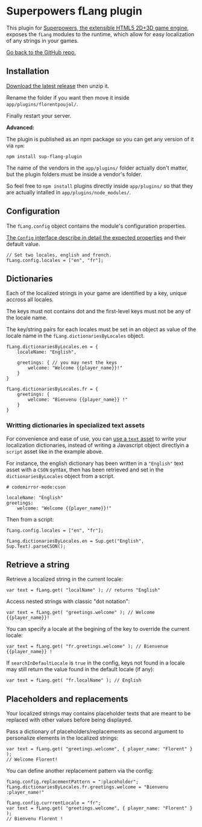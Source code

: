 # Superpowers fLang plugin

This plugin for [Superpowers, the extensible HTML5 2D+3D game engine](http://sparklinlabs.com), exposes the `fLang` modules to the runtime, which allow for easy localization of any strings in your games.

[Go back to the GitHub repo.](https://github.com/florentpoujol/superpowers-flang-plugin)

## Installation

[Download the latest release](https://github.com/florentpoujol/superpowers-flang-plugin/releases) then unzip it.

Rename the folder if you want then move it inside `app/plugins/florentpoujol/`.

Finally restart your server.

__Advanced:__

The plugin is published as an npm package so you can get any version of it via `npm`:

    npm install sup-flang-plugin

The name of the vendors in the `app/plugins/` folder actually don't matter, but the plugin folders must be inside a vendor's folder.

So feel free to `npm install` plugins directly inside `app/plugins/` so that they are actually intalled in `app/plugins/node_modules/`.

## Configuration

The `fLang.config` object contains the module's configuration properties.

[The `Config` interface describe in detail the expected properties](http://florentpoujol.github.io/superpowers-flang-plugin/interfaces/flang.config.html) and their default value.

    // Set two locales, english and french.
    fLang.config.locales = ["en", "fr"]; 


## Dictionaries

Each of the localized strings in your game are identified by a key, unique accross all locales.

The keys must not contains dot and the first-level keys must not be any of the locale name.

The key/string pairs for each locales must be set in an object as value of the locale name in the `fLang.dictionariesByLocales` object.

    
    fLang.dictionariesByLocales.en = {
        localeName: "English",
 
        greetings: { // you may nest the keys
            welcome: "Welcome {{player_name}}!"
        }
    }

    fLang.dictionariesByLocales.fr = {
        greetings: {
            welcome: "Bienvenu {{player_name}} !"
        }
    }

### Writting dictionaries in specialized text assets

For convenience and ease of use, you can [use a `text` asset](https://github.com/florentpoujol/superpowers-text-asset-plugin) to write your localization dictionaries, instead of writing a Javascript object directlyin a `script` asset like in the example above.

For instance, the english dictionary has been written in a `"English"` text asset with a `CSON` syntax, then has been retrieved and set in the `dictionariesByLocales` object from a script.

    # codemirror-mode:cson

    localeName: "English"
    greetings:
        welcome: "Welcome {{player_name}}!"

Then from a script:

    fLang.config.locales = ["en", "fr"];

    fLang.dictionariesByLocales.en = Sup.get("English", Sup.Text).parseCSON();


## Retrieve a string

Retrieve a localized string in the current locale:
    
    var text = fLang.get( "localName" ); // returns "English"

Access nested strings with classic "dot notation":

    var text = fLang.get( "greetings.welcome" ); // Welcome {{player_name}}!

You can specify a locale at the begining of the key to override the current locale:

    var text = fLang.get( "fr.greetings.welcome" ); // Bienvenue {{player_name}} !

If `searchInDefaultLocale` is `true` in the config, keys not found in a locale may still return the value found in the default locale (if any):

    var text = fLang.get( "fr.localName" ); // English

## Placeholders and replacements

Your localized strings may contains placeholder texts that are meant to be replaced with other values before being displayed.  

Pass a dictionary of placeholders/replacements as second argument to personalize elements in the localized strings:
    
    var text = fLang.get( "greetings.welcome", { player_name: "Florent" } );
    // Welcome Florent!

You can define another replacement pattern via the config:

    fLang.config.replacementPattern = ":placeholder";
    fLang.dictionariesByLocales.fr.greetings.welcome = "Bienvenu :player_name!"

    fLang.config.currrentLocale = "fr";
    var text = fLang.get( "greetings.welcome", { player_name: "Florent" } ); 
    // Bienvenu Florent !

